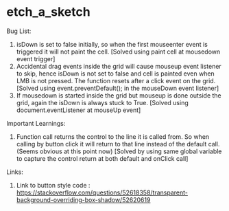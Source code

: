 # etch_a_sketch

Bug List:
1. isDown is set to false initially, so when the first mouseenter event is triggered it will not paint the cell.
[Solved using paint cell at mousedown event trigger]
2. Accidental drag events inside the grid will cause mouseup event listener to skip, hence isDown is not set to false and cell is painted even when LMB is not pressed. The function resets after a click event on the grid.
[Solved using event.preventDefault(); in the mouseDown event listener]
3. If mousedown is started inside the grid but mouseup is done outside the grid, again the isDown is always stuck to True.
[Solved using document.eventListener at mouseUp event]


Important Learnings:
1. Function call returns the control to the line it is called from. So when calling by button click it will return to that line instead of the default call. (Seems obvious at this point now)
[Solved by using same global variable to capture the control return at both default and onClick call]

Links:
1. Link to button style code : https://stackoverflow.com/questions/52618358/transparent-background-overriding-box-shadow/52620619